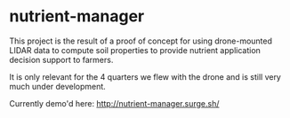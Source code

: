 # nutrient-manager

This project is the result of a proof of concept for using drone-mounted LIDAR data to compute soil properties to provide nutrient application decision support to farmers.

It is only relevant for the 4 quarters we flew with the drone and is still very much under development.

Currently demo'd here: http://nutrient-manager.surge.sh/